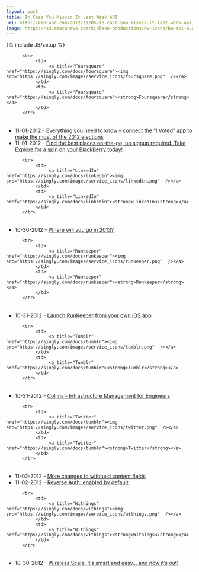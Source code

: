 ```yaml
---
layout: post
title: In Case You Missed It Last Week API
url: http://kinlane.com/2012/11/05/in-case-you-missed-it-last-week…api/
image: https://s3.amazonaws.com/kinlane-productions/bw-icons/bw-api-a.png
---
```

{% include JB/setup %}
<table>
     
          <tr>
               <td>
                    <a title="Foursquare" href="https://singly.com/docs/foursquare"><img src="https://singly.com/images/service_icons/foursquare.png"  /></a>
               </td>
               <td>
                    <a title="Foursquare" href="https://singly.com/docs/foursquare"><strong>Foursquare</strong></a>
               </td>
          </tr>
     
</table>
<ul class="mainlist">
     <li>11-01-2012 - <a href="http://feedproxy.google.com/~r/thefoursquareblog/~3/I7M4KxHb9B8/" target="_blank">Everything you need to know – connect the “I Voted” app to make the most of the 2012 elections</a>
     </li>
     <li>11-01-2012 - <a href="http://feedproxy.google.com/~r/thefoursquareblog/~3/Yvf-Bm4zcPE/" target="_blank">Find the best places on-the-go, no signup required. Take Explore for a spin on your BlackBerry today!</a>
     </li>
</ul>
<table>
     
          <tr>
               <td>
                    <a title="LinkedIn" href="https://singly.com/docs/linkedin"><img src="https://singly.com/images/service_icons/linkedin.png"  /></a>
               </td>
               <td>
                    <a title="LinkedIn" href="https://singly.com/docs/linkedin"><strong>LinkedIn</strong></a>
               </td>
          </tr>
     
</table>
<ul class="mainlist">
     <li>10-30-2012 - <a href="https://developer.linkedin.com/blog/where-will-you-go-2013" target="_blank">Where will you go in 2013?</a>
     </li>
</ul>
<table>
     
          <tr>
               <td>
                    <a title="Runkeeper" href="https://singly.com/docs/runkeeper"><img src="https://singly.com/images/service_icons/runkeeper.png"  /></a>
               </td>
               <td>
                    <a title="Runkeeper" href="https://singly.com/docs/runkeeper"><strong>Runkeeper</strong></a>
               </td>
          </tr>
     
</table>
<ul class="mainlist">
     <li>10-31-2012 - <a href="http://blog.healthgraph.com/2012/10/31/runkeeper-ios-app/" target="_blank">Launch RunKeeper from your own iOS app</a>
     </li>
</ul>
<table>
     
          <tr>
               <td>
                    <a title="Tumblr" href="https://singly.com/docs/tumblr"><img src="https://singly.com/images/service_icons/tumblr.png"  /></a>
               </td>
               <td>
                    <a title="Tumblr" href="https://singly.com/docs/tumblr"><strong>Tumblr</strong></a>
               </td>
          </tr>
     
</table>
<ul class="mainlist">
     <li>10-31-2012 - <a href="http://engineering.tumblr.com/post/34727155965" target="_blank">Collins - Infrastructure Management for Engineers</a>
     </li>
</ul>
<table>
     
          <tr>
               <td>
                    <a title="Twitter" href="https://singly.com/docs/tumblr"><img src="https://singly.com/images/service_icons/twitter.png"  /></a>
               </td>
               <td>
                    <a title="Twitter" href="https://singly.com/docs/tumblr"><strong>Twitter</strong></a>
               </td>
          </tr>
     
</table>
<ul class="mainlist">
     <li>11-02-2012 - <a href="https://dev.twitter.com/blog/more-changes-withheld-content-fields" target="_blank">More changes to withheld content fields</a>
     </li>
     <li>11-02-2012 - <a href="https://dev.twitter.com/blog/reverse-auth-enabled-by-default" target="_blank">Reverse Auth: enabled by default</a>
     </li>
</ul>
<table>
     
          <tr>
               <td>
                    <a title="Withings" href="https://singly.com/docs/withings"><img src="https://singly.com/images/service_icons/withings.png"  /></a>
               </td>
               <td>
                    <a title="Withings" href="https://singly.com/docs/withings"><strong>Withings</strong></a>
               </td>
          </tr>
     
</table>
<ul class="mainlist">
     <li>10-30-2012 - <a href="http://blog.withings.com/en/2012/10/30/wireless-scale-its-smart-and-easy-and-now-its-out/" target="_blank">Wireless Scale: it’s smart and easy… and now it’s out!</a>
     </li>
</ul>